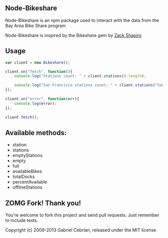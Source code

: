 ## Node-Bikeshare

Node-Bikeshare is an npm package used to interact with the data from the Bay Area Bike Share program

Node-Bikeshare is inspired by the Bikeshare gem by [Zack Shapiro](https://github.com/zackshapiro/bikeshare)

## Usage

```javascript
var client = new Bikeshare();

client.on("fetch", function(){
    console.log("Stations count: " + client.stations().length);

    console.log("San Francisco stations count: " + client.stations("San Francisco").length );
});

client.on("error", function(err){
	console.log(error);
});

client.fetch();

```

## Available methods:

- station
- stations
- emptyStations
- empty
- full
- availableBikes
- totalDocks
- percentAvailable
- offlineStations

## ZOMG Fork! Thank you!

You're welcome to fork this project and send pull requests. Just remember to include tests.

Copyright (c) 2009-2013 Gabriel Cebrian, released under the MIT license